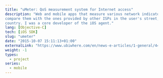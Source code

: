 ```yaml
---
title: "uMeter: QoS measurement system for Internet access"
description: "Web and mobile apps that measure various network indicators and
compare them with the ones provided by other ISPs in the user's street, city or
country. I was a core developer of the iOS agent."
lang: [Objective-C]
tech: [iOS SDK]
slug: "umeter"
date: "2015-10-07 15:11:13+01:00"
externalLink: "https://www.ubiwhere.com/en/news-e-articles/1-general/44-umeter-collaborative-platform-for-monitoring-quality-of-service-qos-for-internet-access"
weight: -1
types:
  - project
series:
  - mobile
---
```

